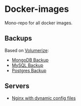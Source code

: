 # Docker-images

Mono-repo for all docker images.

## Backups

Based on [Volumerize](https://github.com/blacklabelops/volumerize):

- [MongoDB Backup](./backups/mongodb/README.md)
- [MySQL Backup](./backups/mysql/README.md)
- [Postgres Backup](./backups/postgres/README.md)

## Servers

- [Nginx with dynamic config files](./servers/nginx-generated-envs/README.md)

